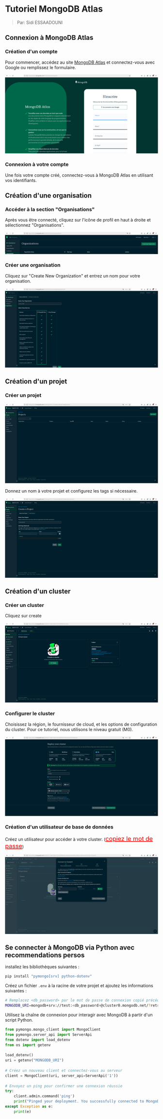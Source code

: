# Tutoriel MongoDB Atlas

> Par: Sidi ESSAADOUNI

## Connexion à MongoDB Atlas

### Création d'un compte

Pour commencer, accédez au site [MongoDB Atlas](https://www.mongodb.com/fr-fr/cloud/atlas/register) et connectez-vous avec Google ou remplissez le formulaire.

![Page d'inscription MongoDB Atlas](./img/capture1.png)

### Connexion à votre compte

Une fois votre compte créé, connectez-vous à MongoDB Atlas en utilisant vos identifiants.

## Création d'une organisation

### Accéder à la section "Organisations"

Après vous être connecté, cliquez sur l'icône de profil en haut à droite et sélectionnez "Organisations".

![Page de connexion MongoDB Atlas](./img/capture2.png)

### Créer une organisation

Cliquez sur "Create New Organization" et entrez un nom pour votre organisation.

![Accès à la section Organisations](./img/capture3.png)

## Création d'un projet

### Créer un projet

![Création d'un projet](./img/capture4.png)

Donnez un nom à votre projet et configurez les tags si nécessaire.

![Création d'un projet](./img/capture5.png)

## Création d'un cluster

### Créer un cluster

Cliquez sur create

![Créer un cluster](./img/capture6.png)

### Configurer le cluster

Choisissez la région, le fournisseur de cloud, et les options de configuration du cluster. Pour ce tutoriel, nous utilisons le niveau gratuit (M0).

![Configuration du cluster](./img/capture7.png)

### Création d'un utilisateur de base de données

Créez un utilisateur pour accéder à votre cluster. (<span style="color: red; font-size: 20px; text-decoration: underline;">copiez le mot de passe</span>)

![Création d'un utilisateur](./img/capture8.png)

## Se connecter à MongoDB via Python avec recommendations persos

installez les bibliothèques suivantes :

```bash
pip install "pymongo[srv] python-dotenv"
```

Créez un fichier `.env` à la racine de votre projet et ajoutez les informations suivantes :

```bash
# Remplacez <db_password> par le mot de passe de connexion copié précédemment
MONGODB_URI=mongodb+srv://test:<db_password>@cluster0.mongodb.net/?retryWrites=true&w=majority
```

Utilisez la chaîne de connexion pour interagir avec MongoDB à partir d'un script Python.

```python
from pymongo.mongo_client import MongoClient
from pymongo.server_api import ServerApi
from dotenv import load_dotenv
from os import getenv

load_dotenv()
uri = getenv("MONGODB_URI")

# Créez un nouveau client et connectez-vous au serveur
client = MongoClient(uri, server_api=ServerApi('1'))

# Envoyez un ping pour confirmer une connexion réussie
try:
    client.admin.command('ping')
    print("Pinged your deployment. You successfully connected to MongoDB!")
except Exception as e:
    print(e)
```
